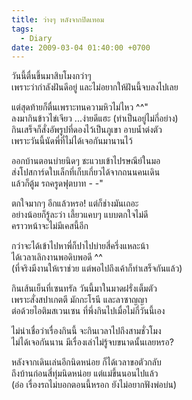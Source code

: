 ```yaml
---
title: ว่างๆ หลังจากปิดเทอม
tags:
  - Diary
date: 2009-03-04 01:40:00 +0700
---
```


วันนี้ตื่นขึ้นมาสิบโมงกว่าๆ  
เพราะว่ากำลังฝันดีอยู่ และไม่อยากให้ฝันนี้จบลงไปเลย

แต่สุดท้ายก็ตื่นเพราะทนความหิวไม่ไหว ^^"  
ลงมากินข้าวไข่เจียว ...ง่ายดีแฮะ (ทำเป็นอยู่ไม่กี่อย่าง)  
กินเสร็จก็สั่งอัพรูปที่ดองไว้เป็นภูเขา อาบน้ำต่งตัว  
เพราะวันนี้นัดพี่ที่ไม่ได้เจอกันมานานไว้

ออกบ้านตอนบ่ายนิดๆ ชะแวบเข้าไปรษณีย์ในมอ  
ส่งโปสการ์ดใบเล็กที่เก็บเกี่ยวได้จากถนนคนเดิน  
แล้วก็ตู้ม รถครูดฟุตบาท - -"

ตกใจมากๆ อีกแล้วหรอ! แต่ก็ช่างมันเถอะ  
อย่างน้อยก็รู้ละว่า เลี้ยวแคบๆ แบบตกใจไม่ดี  
คราวหน้าจะไม่มีเคสนี้อีก

กว่าจะได้เข้าไปหาพี่ก็ปาไปบ่ายสี่ครึ่งแหละน้า  
ได้เวลาเลิกงานพอดิบพอดี ^^  
(ที่จริงมีงานให้เราช่วย แต่พอไปถึงเค้าก็ทำเสร็จกันแล้ว)

กินเส้นเย็นที่เซนทรัล วันนี้มาในมาดฝรั่งเต็มตัว  
เพราะสั่งสปาเกตตี มักกะโรนี และลาซาญญา  
ต่อด้วยไอติมสเวนเซน ที่พึ่งกินไปเมื่อไม่กี่วันนี้เอง

ไม่น่าเชื่อว่าเรื่องกินนี้ จะกินเวลาไปถึงสามชั่วโมง  
ไม่ได้เจอกันนาน มีเรื่องเล่าไม่รู้จบขนาดนั้นเลยหรอ?

หลังจากเดินเล่นอีกนิดหน่อย ก็ได้เวลาขอตัวกลับ  
ถึงบ้านก่อนสี่ทุ่มนิดหน่อย แต่แม่ขึ้นนอนไปแล้ว  
(อ๋อ เรื่องรถไม่บอกตอนนี้หรอก ยังไม่อยากฟังพ่อบ่น)
